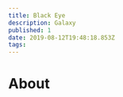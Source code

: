 ```yaml
---
title: Black Eye
description: Galaxy
published: 1
date: 2019-08-12T19:48:18.853Z
tags: 
---
```


# About